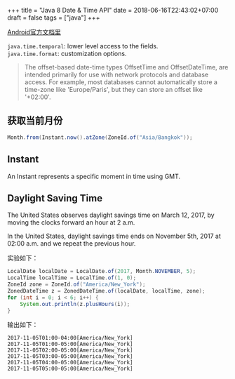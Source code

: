 +++
title = "Java 8 Date & Time API"
date = 2018-06-16T22:43:02+07:00
draft = false
tags = ["java"]
+++

[Android官方文档里](https://developer.android.com/reference/java/time/package-summary)

`java.time.temporal`: lower level access to the fields.        
`java.time.format`: customization options.    

<!-- more -->

>The offset-based date-time types OffsetTime and OffsetDateTime, are intended primarily for use with network protocols and database access. For example, most databases cannot automatically store a time-zone like 'Europe/Paris', but they can store an offset like '+02:00'.

## 获取当前月份
```java
Month.from(Instant.now().atZone(ZoneId.of("Asia/Bangkok"));
```    

## Instant
An Instant represents a specific moment in time using GMT.

## Daylight Saving Time
The United States observes daylight savings time on March 12, 2017, by moving the clocks forward an hour at 2 a.m.

In the United States, daylight savings time ends on November 5th, 2017 at 02:00 a.m. and we repeat the previous hour.

实验如下：
```java
LocalDate localDate = LocalDate.of(2017, Month.NOVEMBER, 5);
LocalTime localTime = LocalTime.of(1, 0);
ZoneId zone = ZoneId.of("America/New_York");
ZonedDateTime z = ZonedDateTime.of(localDate, localTime, zone);
for (int i = 0; i < 6; i++) {
    System.out.println(z.plusHours(i));
}
```
输出如下：
```
2017-11-05T01:00-04:00[America/New_York]
2017-11-05T01:00-05:00[America/New_York]
2017-11-05T02:00-05:00[America/New_York]
2017-11-05T03:00-05:00[America/New_York]
2017-11-05T04:00-05:00[America/New_York]
2017-11-05T05:00-05:00[America/New_York]
```
